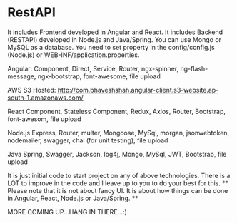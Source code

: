 # RestAPI
It includes Frontend developed in Angular and React.
It includes Backend (RESTAPI) developed in Node.js and Java/Spring. You can use Mongo or MySQL as a database. 
     You need to set property in the config/config.js (Node.js) or WEB-INF/application.properties. 
     
Angular:
Component, Direct, Service, Router, ngx-spinner, ng-flash-message, ngx-bootstrap, font-awesome, file upload

AWS S3 Hosted: http://com.bhaveshshah.angular-client.s3-website.ap-south-1.amazonaws.com/

React
Component, Stateless Component, Redux, Axios, Router, Bootstrap, font-awesom, file upload

Node.js
Express, Router, multer, Mongoose, MySql, morgan, jsonwebtoken, nodemailer, swagger, chai (for unit testing), file upload

Java
Spring, Swagger, Jackson, log4j, Mongo, MySql, JWT, Bootstrap, file upload


It is just initial code to start project on any of above technologies. There is a LOT to improve in the code and I leave up to you to do your best for this. ** Please note that it is not about fancy UI. It is about how things can be done in Angular, React, Node.js or Java/Spring. **

MORE COMING UP...HANG IN THERE...:)
